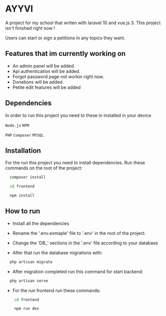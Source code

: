 
# AYYVI

A project for my school that writen with laravel 10 and vue.js 3. This project isn't finished right now !

Users can start or sign a petitions in any topics they want.



## Features that im currently working on

- An admin panel will be added.
- Api authentication will be added.
- Forgot password page not workin right now.
- Donations will be added.
- Petite edit features will be added


  
## Dependencies

In order to run this project you need to these in installed in your device 

`Node.js`
`NPM`

`PHP`
`Composer` `MYSQL`

  
## Installation

For the run this project you need to install dependencies. Run these commands on the root of the project:

```bash 
  composer install
```
```bash 
  cd frontend
```
```bash 
  npm install
```
    
## How to run

- Install all the dependencies

- Rename the '.env.exmaple' file to '.env' in the root of the project.
- Change the 'DB_' sections in the '.env' file according to your database 
- After that run the database migrations with:

```bash
  php artisan migrate
```

- After migration completed run this command for start backend:

```bash
  php artisan serve
```

- For the run frontend run these commands:
```bash
    cd frontend
```
```bash
    npm run dev
```

  
